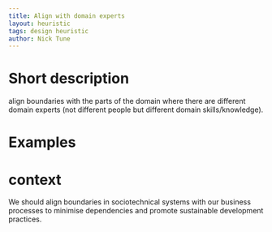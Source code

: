 ```yaml
---
title: Align with domain experts
layout: heuristic
tags: design heuristic
author: Nick Tune
---
```


# Short description

align boundaries with the parts of the domain where there are different domain experts (not different people but different domain skills/knowledge).

# Examples

# context

We should align boundaries in sociotechnical systems with our business processes to minimise dependencies and promote sustainable development practices.
